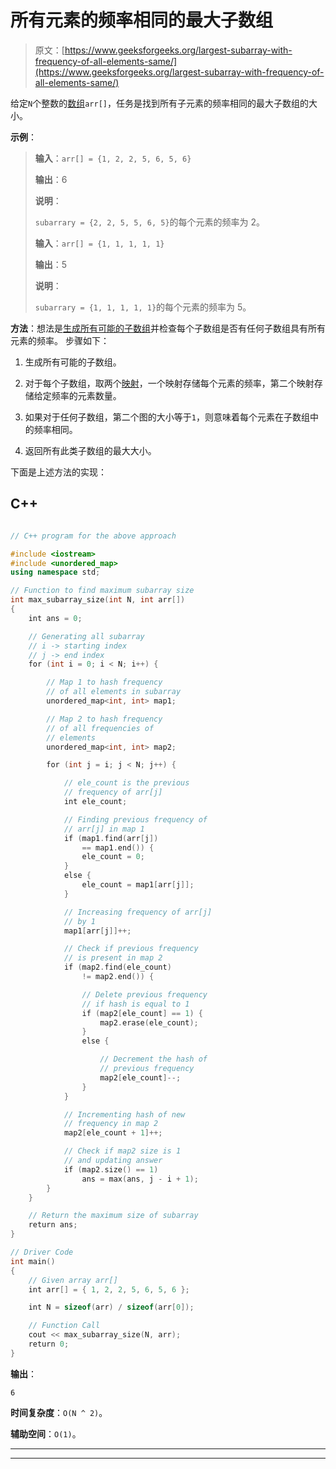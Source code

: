 # 所有元素的频率相同的最大子数组

> 原文：[https://www.geeksforgeeks.org/largest-subarray-with-frequency-of-all-elements-same/](https://www.geeksforgeeks.org/largest-subarray-with-frequency-of-all-elements-same/)

给定`N`个整数的[数组](https://www.geeksforgeeks.org/array-data-structure/)`arr[]`，任务是找到所有子元素的频率相同的最大子数组的大小。

**示例**：

> **输入**：`arr[] = {1, 2, 2, 5, 6, 5, 6}`
>
> **输出**：6
>
> **说明**：
>
> `subarrary = {2, 2, 5, 5, 6, 5}`的每个元素的频率为 2。
> 
> **输入**：`arr[] = {1, 1, 1, 1, 1}`
>
> **输出**：5
>
> **说明**：
>
> `subarrary = {1, 1, 1, 1, 1}`的每个元素的频率为 5。

**方法**：想法是[生成所有可能的子数组](https://www.geeksforgeeks.org/generating-subarrays-using-recursion/)并检查每个子数组是否有任何子数组具有所有元素的频率。 步骤如下：

1.  生成所有可能的子数组。

2.  对于每个子数组，取两个[映射](https://www.geeksforgeeks.org/map-associative-containers-the-c-standard-template-library-stl/)，一个映射存储每个元素的频率，第二个映射存储给定频率的元素数量。

3.  如果对于任何子数组，第二个图的大小等于`1`，则意味着每个元素在子数组中的频率相同。

4.  返回所有此类子数组的最大大小。

下面是上述方法的实现：

## C++

```cpp

// C++ program for the above approach 

#include <iostream> 
#include <unordered_map> 
using namespace std; 

// Function to find maximum subarray size 
int max_subarray_size(int N, int arr[]) 
{ 
    int ans = 0; 

    // Generating all subarray 
    // i -> starting index 
    // j -> end index 
    for (int i = 0; i < N; i++) { 

        // Map 1 to hash frequency 
        // of all elements in subarray 
        unordered_map<int, int> map1; 

        // Map 2 to hash frequency 
        // of all frequencies of 
        // elements 
        unordered_map<int, int> map2; 

        for (int j = i; j < N; j++) { 

            // ele_count is the previous 
            // frequency of arr[j] 
            int ele_count; 

            // Finding previous frequency of 
            // arr[j] in map 1 
            if (map1.find(arr[j]) 
                == map1.end()) { 
                ele_count = 0; 
            } 
            else { 
                ele_count = map1[arr[j]]; 
            } 

            // Increasing frequency of arr[j] 
            // by 1 
            map1[arr[j]]++; 

            // Check if previous frequency 
            // is present in map 2 
            if (map2.find(ele_count) 
                != map2.end()) { 

                // Delete previous frequency 
                // if hash is equal to 1 
                if (map2[ele_count] == 1) { 
                    map2.erase(ele_count); 
                } 
                else { 

                    // Decrement the hash of 
                    // previous frequency 
                    map2[ele_count]--; 
                } 
            } 

            // Incrementing hash of new 
            // frequency in map 2 
            map2[ele_count + 1]++; 

            // Check if map2 size is 1 
            // and updating answer 
            if (map2.size() == 1) 
                ans = max(ans, j - i + 1); 
        } 
    } 

    // Return the maximum size of subarray 
    return ans; 
} 

// Driver Code 
int main() 
{ 
    // Given array arr[] 
    int arr[] = { 1, 2, 2, 5, 6, 5, 6 }; 

    int N = sizeof(arr) / sizeof(arr[0]); 

    // Function Call 
    cout << max_subarray_size(N, arr); 
    return 0; 
} 

```

**输出**：

```
6

```

**时间复杂度**：`O(N ^ 2)`。

**辅助空间**：`O(1)`。



* * *

* * *



